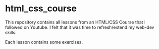 # html_css_course
This repository contains all lessons from an HTML/CSS Course that I followed on Youtube. 
I felt that it was time to refresh/extend my web-dev skills. 

Each lesson contains some exercises. 
